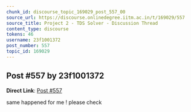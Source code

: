 ```yaml
---
chunk_id: discourse_topic_169029_post_557_00
source_url: https://discourse.onlinedegree.iitm.ac.in/t/169029/557
source_title: Project 2 - TDS Solver - Discussion Thread
content_type: discourse
tokens: 46
username: 23f1001372
post_number: 557
topic_id: 169029
---
```


## Post #557 by 23f1001372

**Direct Link**: [Post #557](https://discourse.onlinedegree.iitm.ac.in/t/169029/557)

same happened for me ! please check

